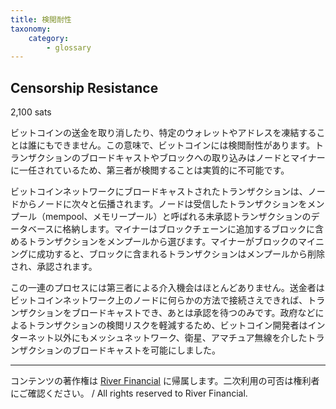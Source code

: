 ```yaml
---
title: 検閲耐性
taxonomy:
    category:
        - glossary
---
```


## Censorship Resistance
2,100 sats

ビットコインの送金を取り消したり、特定のウォレットやアドレスを凍結することは誰にもできません。この意味で、ビットコインには検閲耐性があります。トランザクションのブロードキャストやブロックへの取り込みはノードとマイナーに一任されているため、第三者が検閲することは実質的に不可能です。

ビットコインネットワークにブロードキャストされたトランザクションは、ノードからノードに次々と伝播されます。ノードは受信したトランザクションをメンプール（mempool、メモリープール）と呼ばれる未承認トランザクションのデータベースに格納します。マイナーはブロックチェーンに追加するブロックに含めるトランザクションをメンプールから選びます。マイナーがブロックのマイニングに成功すると、ブロックに含まれるトランザクションはメンプールから削除され、承認されます。

この一連のプロセスには第三者による介入機会はほとんどありません。送金者はビットコインネットワーク上のノードに何らかの方法で接続さえできれば、トランザクションをブロードキャストでき、あとは承認を待つのみです。政府などによるトランザクションの検閲リスクを軽減するため、ビットコイン開発者はインターネット以外にもメッシュネットワーク、衛星、アマチュア無線を介したトランザクションのブロードキャストを可能にしました。

---
コンテンツの著作権は [River Financial](https://river.com/) に帰属します。二次利用の可否は権利者にご確認ください。 / All rights reserved to River Financial.
